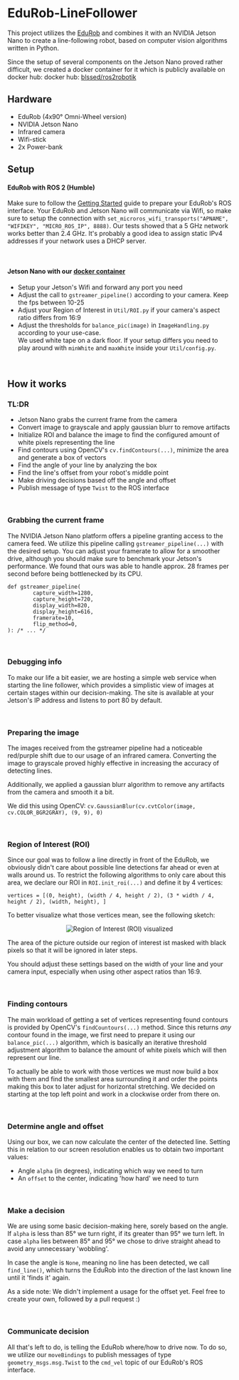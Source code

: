
# EduRob-LineFollower

This project utilizes the [EduRob](https://github.com/IDiAL-IMSL/Edurob) and combines it with an NVIDIA Jetson Nano to create 
a line-following robot, based on computer vision algorithms written in Python.

Since the setup of several components on the Jetson Nano proved rather difficult, we created a docker container for it which is publicly
available on docker hub: docker hub: [blssed/ros2robotik](https://hub.docker.com/repository/docker/blssed/ros2robotik/general)


## Hardware
- EduRob (4x90° Omni-Wheel version)
- NVIDIA Jetson Nano
- Infrared camera
- Wifi-stick
- 2x Power-bank


## Setup
#### EduRob with ROS 2 (Humble)

Make sure to follow the [Getting Started](https://github.com/IDiAL-IMSL/Edurob/blob/main/Doc/README.md) guide to
prepare your EduRob's ROS interface. 
Your EduRob and Jetson Nano will communicate via Wifi, so make sure to setup the connection with `set_microros_wifi_transports("APNAME", "WIFIKEY", "MICRO_ROS_IP", 8888)`.
Our tests showed that a 5 GHz network works better than 2.4 GHz. It's probably a good idea to assign static IPv4 addresses if your network uses a DHCP server.

<br>

#### Jetson Nano with our [docker container](https://hub.docker.com/repository/docker/blssed/ros2robotik/general)

- Setup your Jetson's Wifi and forward any port you need
- Adjust the call to `gstreamer_pipeline()` according to your camera. Keep the fps between 10-25
- Adjust your Region of Interest in `Util/ROI.py` if your camera's aspect ratio differs from 16:9
- Adjust the thresholds for `balance_pic(image)` in `ImageHandling.py` according to your use-case. <br> 
We used white tape on a dark floor. If your setup differs you need to play around with `minWhite` and `maxWhite` inside your `Util/config.py`.

<br>

## How it works

### TL:DR
- Jetson Nano grabs the current frame from the camera
- Convert image to grayscale and apply gaussian blurr to remove artifacts
- Initialize ROI and balance the image to find the configured amount of white pixels representing the line
- Find contours using OpenCV's `cv.findContours(...)`, minimize the area and generate a box of vectors
- Find the angle of your line by analyzing the box
- Find the line's offset from your robot's middle point
- Make driving decisions based off the angle and offset
- Publish message of type `Twist` to the ROS interface

<br>

### Grabbing the current frame

The NVIDIA Jetson Nano platform offers a pipeline granting access to the camera feed. 
We utilize this pipeline calling `gstreamer_pipeline(...)` with the desired setup. You can adjust your framerate
to allow for a smoother drive, although you should make sure to benchmark your Jetson's performance. We found that 
ours was able to handle approx. 28 frames per second before being bottlenecked by its CPU. 

```
def gstreamer_pipeline(
        capture_width=1280,
        capture_height=720,
        display_width=820,
        display_height=616,
        framerate=10,
        flip_method=0,
): /* ... */    
```

<br>

### Debugging info

To make our life a bit easier, we are hosting a simple web service when starting the line follower, which provides
a simplistic view of images at certain stages within our decision-making. The site is available at your Jetson's IP 
address and listens to port 80 by default.

<br>

### Preparing the image

The images received from the gstreamer pipeline had a noticeable red/purple shift due to our usage of an infrared camera.
Converting the image to grayscale proved highly effective in increasing the accuracy of detecting lines. 

Additionally, we applied a gaussian blurr algorithm to remove any artifacts from the camera and smooth it a bit.

We did this using OpenCV: `cv.GaussianBlur(cv.cvtColor(image, cv.COLOR_BGR2GRAY), (9, 9), 0)`

<br>

### Region of Interest (ROI)

Since our goal was to follow a line directly in front of the EduRob, we obviously didn't care about possible line detections 
far ahead or even at walls around us. To restrict the following algorithms to only care about this area, we declare our ROI 
in `ROI.init_roi(...)` and define it by 4 vertices:

```
vertices = [(0, height), (width / 4, height / 2), (3 * width / 4, height / 2), (width, height), ]
```

To better visualize what those vertices mean, see the following sketch:
<div style="text-align: center;">
<img src="https://cdn.discordapp.com/attachments/359406828603572225/1123700459199275079/image.png" alt="Region of Interest (ROI) visualized" style="max-width: 50%">
</div>

The area of the picture outside our region of interest ist masked with black pixels so that it will be ignored in later steps.

You should adjust these settings based on the width of your line and your camera input, especially when using other aspect ratios than 16:9.

<br>

### Finding contours

The main workload of getting a set of vertices representing found contours is provided by OpenCV's `findCountours(...)` method.
Since this returns <i>any</i> contour found in the image, we first need to prepare it using our `balance_pic(...)` algorithm, which
is basically an iterative threshold adjustment algorithm to balance the amount of white pixels which will then represent our line.

To actually be able to work with those vertices we must now build a box with them and find the smallest area surrounding it and order
the points making this box to later adjust for horizontal stretching. We decided on starting at the top left point 
and work in a clockwise order from there on.

<br>

### Determine angle and offset

Using our box, we can now calculate the center of the detected line. Setting this in relation to our screen resolution enables us
to obtain two important values:
- Angle `alpha` (in degrees), indicating which way we need to turn
- An `offset` to the center, indicating 'how hard' we need to turn

<div style="text-align: center;">
<img src="https://cdn.discordapp.com/attachments/359406828603572225/1123703032924884992/image.png" alt="" style="max-width: 40%">
</div>

<br>

### Make a decision

We are using some basic decision-making here, sorely based on the angle. If `alpha` is less than 85° we turn right,
if its greater than 95° we turn left. In case `alpha` lies between 85° and 95° we chose to drive straight ahead to avoid
any unnecessary 'wobbling'.

In case the angle is `None`, meaning no line has been detected, we call `find_line()`, which turns the EduRob into the direction
of the last known line until it 'finds it' again. 

As a side note: We didn't implement a usage for the offset yet. Feel free to create your own, followed by a pull request :)

<br>

### Communicate decision

All that's left to do, is telling the EduRob where/how to drive now. To do so, we utilize our `moveBindings` to publish messages
of type `geometry_msgs.msg.Twist` to the `cmd_vel` topic of our EduRob's ROS interface.




